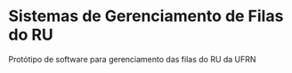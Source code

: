 # Sistemas de Gerenciamento de Filas do RU

Protótipo de software para gerenciamento das filas do RU da UFRN
